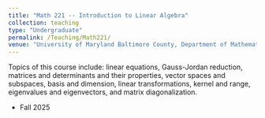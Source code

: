 ```yaml
---
title: "Math 221 -- Introduction to Linear Algebra"
collection: teaching
type: "Undergraduate"
permalink: /Teaching/Math221/
venue: "University of Maryland Baltimore County, Department of Mathematics and Statistics"
---
```


Topics of this course include: linear equations, Gauss-Jordan reduction, matrices and determinants and their properties, vector spaces and subspaces, basis and dimension, linear transformations, kernel and range, eigenvalues and eigenvectors, and matrix diagonalization.

* Fall 2025
